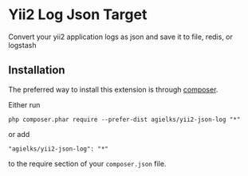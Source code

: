 Yii2 Log Json Target
====================
Convert your yii2 application logs as json and save it to file, redis, or logstash

Installation
------------

The preferred way to install this extension is through [composer](http://getcomposer.org/download/).

Either run

```
php composer.phar require --prefer-dist agielks/yii2-json-log "*"
```

or add

```
"agielks/yii2-json-log": "*"
```

to the require section of your `composer.json` file.
